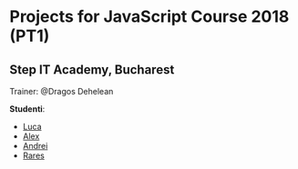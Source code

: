 # Projects for JavaScript Course 2018 (PT1)
## Step IT Academy, Bucharest 
Trainer: @Dragos Dehelean

**Studenti**:

* [Luca](https://github.com/Margasoiu-Luca/Javascript) 
* [Alex](https://github.com/alexandrusoare/test_repo)
* [Andrei](https://github.com/ctrlAndrei/JavaScript-Projects)
* [Rares](https://github.com/Raresstefan/TestRepo.git)

